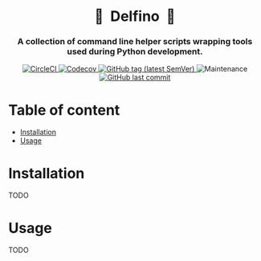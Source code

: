 <h1 align="center" style="border-bottom: none;">🧰&nbsp;&nbsp;Delfino&nbsp;&nbsp;🧰</h1>
<h3 align="center">A collection of command line helper scripts wrapping tools used during Python development.</h3>

<p align="center">
    <a href="https://app.circleci.com/pipelines/github/radeklat/delfino?branch=main">
        <img alt="CircleCI" src="https://img.shields.io/circleci/build/github/radeklat/delfino">
    </a>
    <a href="https://app.codecov.io/gh/radeklat/delfino/">
        <img alt="Codecov" src="https://img.shields.io/codecov/c/github/radeklat/delfino">
    </a>
    <a href="https://github.com/radeklat/delfino/tags">
        <img alt="GitHub tag (latest SemVer)" src="https://img.shields.io/github/tag/radeklat/delfino">
    </a>
    <img alt="Maintenance" src="https://img.shields.io/maintenance/yes/2021">
    <a href="https://github.com/radeklat/delfino/commits/main">
        <img alt="GitHub last commit" src="https://img.shields.io/github/last-commit/radeklat/delfino">
    </a>
</p>

<!--
    How to generate TOC from PyCharm:
    https://github.com/vsch/idea-multimarkdown/wiki/Table-of-Contents-Extension
-->
[TOC levels=1,2 markdown formatted bullet hierarchy]: # "Table of content"

# Table of content
- [Installation](#installation)
- [Usage](#usage)

# Installation

TODO

# Usage

TODO

<!--

## Minimal plugin

```python
import click

from delfino.contexts import pass_app_context, AppContext


@click.command()
@pass_app_context
def plugin_test(app_context: AppContext):
    """Tests commands placed in the `commands` folder are loaded."""
    print(app_context.py_project_toml.tool.delfino.plugins)
```

 -->

<!--

# Install completions

Based on [Click documentation](https://click.palletsprojects.com/en/8.0.x/shell-completion/?highlight=completions#enabling-completion) and Invoke implementation of dynamic completion:

```bash
# Invoke tab-completion script to be sourced with Bash shell.
# Known to work on Bash 3.x, untested on 4.x.

_complete_invoke() {
    local candidates

    # COMP_WORDS contains the entire command string up til now (including
    # program name).
    # We hand it to Invoke so it can figure out the current context: spit back
    # core options, task names, the current task's options, or some combo.
    candidates=`invoke --complete -- ${COMP_WORDS[*]}`

    # `compgen -W` takes list of valid options & a partial word & spits back
    # possible matches. Necessary for any partial word completions (vs
    # completions performed when no partial words are present).
    #
    # $2 is the current word or token being tabbed on, either empty string or a
    # partial word, and thus wants to be compgen'd to arrive at some subset of
    # our candidate list which actually matches.
    #
    # COMPREPLY is the list of valid completions handed back to `complete`.
    COMPREPLY=( $(compgen -W "${candidates}" -- $2) )
}


# Tell shell builtin to use the above for completing our invocations.
# * -F: use given function name to generate completions.
# * -o default: when function generates no results, use filenames.
# * positional args: program names to complete for.
complete -F _complete_invoke -o default invoke inv
```

Put into `~/.bashrc`:

```bash
_complete_delfino() {
    eval "$(_DELFINO_COMPLETE=bash_source delfino)";
}
complete -F _complete_delfino -o default invoke delfino
```

-->